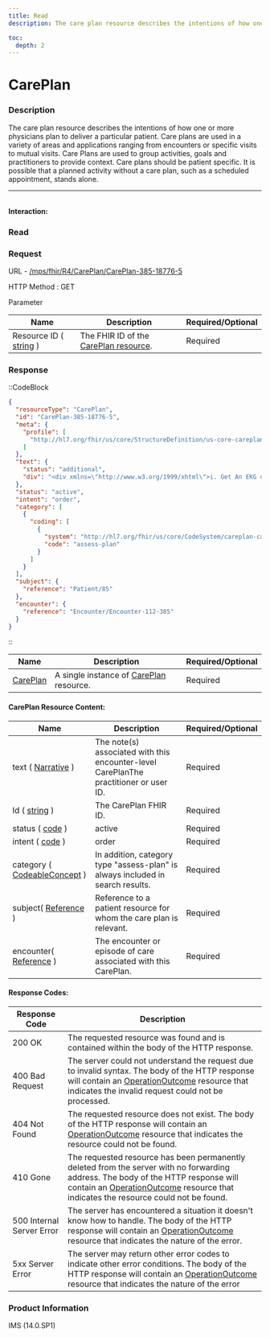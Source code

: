 ```yaml
---
title: Read
description: The care plan resource describes the intentions of how one or more physicians plan to deliver a particular patient. Care plans are used in a variety of areas and applications ranging from encounters or specific visits to mutual visits. Care Plans are used to group activities, goals and practitioners to provide context.

toc:
  depth: 2
---
```


# CarePlan

### Description

The care plan resource describes the intentions of how one or more physicians plan to deliver a particular patient. Care plans are used in a variety of areas and applications ranging from encounters or specific visits to mutual visits. Care Plans are used to group activities, goals and practitioners to provide context. Care plans should be patient specific. It is possible that a planned activity without a care plan, such as a scheduled appointment, stands alone.


<hr style="width: 100%; color: #f7f7f7; margin-bottom:2rem;">

#### Interaction:

### Read
### Request

URL - <a href="https://172.26.60.114:2525/mps/fhir/R4/AllergyIntolerance/AllergyIntolerance-482" target="_blank">/mps/fhir/R4/CarePlan/CarePlan-385-18776-5</a>

HTTP Method : GET

Parameter

<table>
  <thead>
    <tr>
      <th>Name</th>
      <th>Description</th>
      <th>Required/Optional</th>
    </tr>
  </thead>
  <tbody>
    <tr>
      <td>Resource ID ( <a href="https://hl7.org/fhir/search.html#string" target="_blank">string</a> )</td>
      <td>The FHIR ID of the <a href="https://hl7.org/fhir/us/core/STU3.1.1/StructureDefinition-us-core-careplan.html" target="_blank">CarePlan resource</a>.</td>
      <td>Required</td>
    </tr>
  </tbody>
</table>

### Response
::CodeBlock
```json
{
  "resourceType": "CarePlan",
  "id": "CarePlan-385-18776-5",
  "meta": {
    "profile": [
      "http://hl7.org/fhir/us/core/StructureDefinition/us-core-careplan"
    ]
  },
  "text": {
    "status": "additional",
    "div": "<div xmlns=\"http://www.w3.org/1999/xhtml\">i. Get An EKG done on 06/23/2015.\r\nii. Get a Chest X-ray done on 06/23/2015 showing the Lower Respiratory Tract Sturucture.\r\niii. Take Clindamycin 300mg Three times a day as needed if pain does not subside.\r\niv. Schedule follow on visit with Neighborhood Physicians Practice on 07/01/2015.\r\n</div>"
  },
  "status": "active",
  "intent": "order",
  "category": [
    {
      "coding": [
        {
          "system": "http://hl7.org/fhir/us/core/CodeSystem/careplan-category",
          "code": "assess-plan"
        }
      ]
    }
  ],
  "subject": {
    "reference": "Patient/85"
  },
  "encounter": {
    "reference": "Encounter/Encounter-112-385"
  }
}
```
::


<table>
  <thead>
    <tr>
      <th>Name</th>
      <th>Description</th>
      <th>Required/Optional</th>
    </tr>
  </thead>
  <tbody>
    <tr>
      <td><a href="https://hl7.org/fhir/us/core/STU3.1.1/StructureDefinition-us-core-patient.html" target="_blank">CarePlan</a></td>
      <td>A single instance of <a href="https://hl7.org/fhir/us/core/STU3.1.1/StructureDefinition-us-core-careplan.html" target="_blank">CarePlan</a> resource.</td>
      <td>Required</td>
    </tr>
  </tbody>
</table>

#### CarePlan Resource Content:

<table>
  <thead>
    <tr>
      <th>Name</th>
      <th>Description</th>
      <th>Required/Optional</th>
    </tr>
  </thead>
  <tbody>
    <tr>
      <td>text ( <a href="https://www.hl7.org/fhir/narrative.html#Narrative" target="_blank">Narrative</a> )</td>
      <td>The note(s) associated with this encounter-level CarePlanThe practitioner or user ID.</td>
      <td>Required</td>
    </tr>
    <tr>
      <td>Id ( <a href="https://hl7.org/fhir/search.html#string" target="_blank">string</a> )</td>
      <td>The CarePlan FHIR ID.</td>
      <td>Required</td>
    </tr>
    <tr>
      <td>status ( <a href="https://hl7.org/fhir/R4/datatypes.html#code" target="_blank">code</a> )</td>
      <td>active</td>
      <td>Required</td>
    </tr>
    <tr>
      <td>intent ( <a href="https://hl7.org/fhir/R4/datatypes.html#code" target="_blank">code</a> )</td>
      <td>order</td>
      <td>Required</td>
    </tr>
    <tr>
      <td>category ( <a href="https://hl7.org/fhir/datatypes.html#codeableconcept" target="_blank">CodeableConcept</a> )</td>
      <td>In addition, category type "assess-plan" is always included in search results.</td>
      <td>Required</td>
    </tr>
     <tr>
      <td>subject( <a href="https://hl7.org/fhir/R4/references.html" target="_blank">Reference</a> )</td>
      <td>Reference to a patient resource for whom the care plan is relevant.</td>
      <td>Required</td>
    </tr>
    <tr>
      <td>encounter( <a href="https://hl7.org/fhir/R4/references.html" target="_blank">Reference</a> )</td>
      <td>The encounter or episode of care associated with this CarePlan.</td>
      <td>Required</td>
    </tr>
  </tbody>
</table>

#### Response Codes:

<table>
  <thead>
    <tr>
      <th>Response Code</th>
      <th>Description</th>
    </tr>
  </thead>
  <tbody>
    <tr>
      <td>200 OK</td>
      <td>The requested resource was found and is contained within the body of the HTTP response.</td>
    </tr>
    <tr>
      <td>400 Bad Request</td>
      <td>The server could not understand the request due to invalid syntax. The body of the HTTP response will contain an <a href="https://hl7.org/fhir/R4B/operationoutcome.html" target="_blank">OperationOutcome</a> resource that indicates the invalid request could not be processed.</td>
    </tr>
    <tr>
      <td>404 Not Found</td>
      <td>The requested resource does not exist. The body of the HTTP response will contain an <a href="https://hl7.org/fhir/R4B/operationoutcome.html" target="_blank">OperationOutcome</a> resource that indicates the resource could not be found.</td>
    </tr>
    <tr>
      <td>410 Gone</td>
      <td>The requested resource has been permanently deleted from the server with no forwarding address. The body of the HTTP response will contain an <a href="https://hl7.org/fhir/R4B/operationoutcome.html" target="_blank">OperationOutcome</a> resource that indicates the resource could not be found.</td>
    </tr>
    <tr>
      <td>500 Internal Server Error</td>
      <td>The server has encountered a situation it doesn't know how to handle. The body of the HTTP response will contain an <a href="https://hl7.org/fhir/R4B/operationoutcome.html" target="_blank">OperationOutcome</a> resource that indicates the nature of the error.</td>
    </tr>
    <tr>
      <td>5xx Server Error</td>
      <td>The server may return other error codes to indicate other error conditions. The body of the HTTP response will contain an <a href="https://hl7.org/fhir/R4B/operationoutcome.html" target="_blank">OperationOutcome</a> resource that indicates the nature of the error</td>
    </tr>
  </tbody>
</table>


### Product Information
IMS (14.0.SP1)